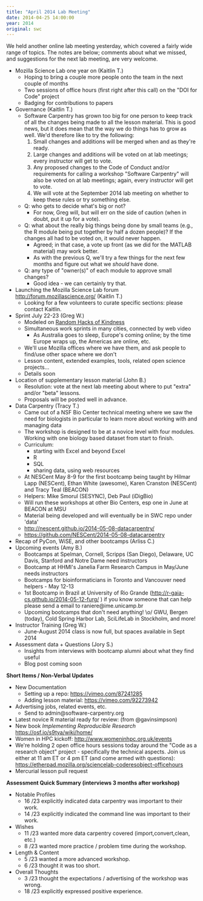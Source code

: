 ```yaml
---
title: "April 2014 Lab Meeting"
date: 2014-04-25 14:00:00
year: 2014
original: swc
---
```

<p>
  We held another online lab meeting yesterday,
  which covered a fairly wide range of topics.
  The notes are below;
  comments about what we missed,
  and suggestions for the next lab meeting,
  are very welcome.
</p>
<ul>
  <li>Mozilla Science Lab one year on (Kaitlin T.)
    <ul>
      <li>Hoping to bring a couple more people onto the team in the next couple of months</li>
      <li>Two sessions of office hours (first right after this call) on the "DOI for Code" project</li>
      <li>Badging for contributions to papers</li>
    </ul>
  </li>
  <li>Governance (Kaitlin T.)
    <ul>
      <li>Software Carpentry has grown too big for one person to keep track of all the changes being made to all the lesson material. This is good news, but it does mean that the way we do things has to grow as well. We'd therefore like to try the following:
	<ol>
	    <li>Small changes and additions will be merged when and as they're ready.</li>
	      <li>Large changes and additions will be voted on at lab meetings; every instructor will get to vote.</li>
	        <li>Any proposed changes to the Code of Conduct and/or requirements for calling a workshop "Software Carpentry" will also be voted on at lab meetings; again, every instructor will get to vote.</li>
		  <li>We will vote at the September 2014 lab meeting on whether to keep these rules or try something else.</li>
		  </ol>
      </li>
      <li>Q: who gets to decide what's big or not?
	<ul>
	    <li>For now, Greg will, but will err on the side of caution (when in doubt, put it up for a vote).</li>
	    </ul>
      </li>
      <li>Q: what about the really big things being done by small teams (e.g., the R module being put together by half a dozen people)?  If the changes all had to be voted on, it would never happen.
	<ul>
	    <li>Agreed; in that case, a vote up front (as we did for the MATLAB material) may work better.</li>
	      <li>As with the previous Q, we'll try a few things for the next few months and figure out what we <em>should</em> have done.</li>
	      </ul>
      </li>
      <li>Q: any type of "owner(s)" of each module to approve small changes?
	<ul>
	    <li>Good idea - we can certainly try that.</li>
	    </ul>
      </li>
    </ul>
  </li>
  <li>Launching the Mozilla Science Lab forum <a href="http://forum.mozillascience.org/">http://forum.mozillascience.org/</a> (Kaitlin T.)
    <ul>
      <li>Looking for a few volunteers to curate specific sections: please contact Kaitlin.</li>
    </ul>
  </li>
  <li>Sprint July 22-23 (Greg W.)
    <ul>
      <li>Modeled on <a href="http://rhok.org/">Random Hacks of Kindness</a></li>
      <li>Simultaneous work sprints in many cities, connected by web video
	<ul>
	    <li>As Australia goes to sleep, Europe's coming online; by the time Europe wraps up, the Americas are online, etc.</li>
	    </ul>
      </li>
      <li>We'll use Mozilla offices where we have them, and ask people to find/use other space where we don't</li>
      <li>Lesson content, extended examples, tools, related open science projects…</li>
      <li>Details soon</li>
    </ul>
  </li>
  <li>Location of supplementary lesson material (John B.)
    <ul>
      <li>Resolution: vote at the next lab meeting about where to put "extra" and/or "beta" lessons.</li>
      <li>Proposals will be posted well in advance.</li>
    </ul>
  </li>
  <li>Data Carpentry (Tracy T.)
    <ul>
      <li>Came out of a NSF Bio Center technical meeting where we saw the need for biologists in particular to learn more about working with and managing data</li>
      <li>The workshop is designed to be at a novice level with four modules. Working with one biology based dataset from start to finish.</li>
      <li>Curriculum:
	<ul>
	    <li>starting with Excel and beyond Excel</li>
	      <li>R</li>
	        <li>SQL</li>
		  <li>sharing data, using web resources</li>
		  </ul>
      </li>
      <li>At NESCent May 8-9 for the first bootcamp being taught by Hilmar Lapp (NESCent), Ethan White (awesome), Karen Cranston (NESCent) and Tracy Teal (BEACON)</li>
      <li>Helpers: Mike Smorul (SESYNC), Deb Paul (iDigBio)</li>
      <li>Will run these workshops at other Bio Centers, esp one in June at BEACON at MSU</li>
      <li>Material being developed and will eventually be in SWC repo under 'data'</li>
      <li><a href="http://nescent.github.io/2014-05-08-datacarpentry/">http://nescent.github.io/2014-05-08-datacarpentry/</a></li>
      <li><a href="https://github.com/NESCent/2014-05-08-datacarpentry">https://github.com/NESCent/2014-05-08-datacarpentry</a></li>
    </ul>
  </li>
  <li>Recap of PyCon, WiSE, and other bootcamps (Arliss C.)</li>
  <li>Upcoming events (Amy B.)
    <ul>
      <li>Bootcamps at Spelman, Cornell, Scripps (San Diego), Delaware, UC Davis, Stanford and Notre Dame need instructors</li>
      <li>Bootcamp at HHMI's Janelia Farm Research Campus in May/June needs instructors</li>
      <li>Bootcamps for bioinformaticians in Toronto and Vancouver need helpers - May 12-13</li>
      <li>1st Bootcamp in Brazil at University of Rio Grande (<a href="http://r-gaia-cs.github.io/2014-05-12-furg/">http://r-gaia-cs.github.io/2014-05-12-furg/</a> ) if you know someone that can help please send a email to raniere@ime.unicamp.br</li>
      <li>Upcoming bootcamps that don't need anything! \o/ GWU, Bergen (today), Cold Spring Harbor Lab, SciLifeLab in Stockholm, and more!</li>
</ul>
  </li>
  <li>Instructor Training (Greg W.)
    <ul>
      <li>June-August 2014 class is now full, but spaces available in Sept 2014</li>
    </ul>
  </li>
  <li>Assessment data + Questions (Jory S.)
    <ul>
      <li>Insights from interviews with bootcamp alumni about what they find useful</li>
      <li>Blog post coming soon</li>
    </ul>
  </li>
</ul>
<b>Short Items / Non-Verbal Updates</b>
<ul>
<li>New Documentation
<ul>
<li>Setting up a repo: <a href="https://vimeo.com/87241285">https://vimeo.com/87241285</a></li>
<li>Adding lesson material: <a href="https://vimeo.com/92273942">https://vimeo.com/92273942</a></li>
</ul>
</li>
<li>Advertising jobs, related events, etc.
<ul>
<li>Send to admin@software-carpentry.org</li>
</ul>
</li>
<li>Latest novice R material ready for review: (from @gavinsimpson)</li>
<li>New book <em>Implementing Reproducible Research</em> <a href="https://osf.io/s9tya/wiki/home/">https://osf.io/s9tya/wiki/home/</a></li>
<li>Women in HPC kickoff: <a href="http://www.womeninhpc.org.uk/events">http://www.womeninhpc.org.uk/events</a></li>
<li>We're holding 2 open office hours sessions today around the "Code as a research object" project - specifically the technical aspects. Join us either at 11 am ET or 4 pm ET (and come armed with questions): <a href="https://etherpad.mozilla.org/sciencelab-coderesobject-officehours">https://etherpad.mozilla.org/sciencelab-coderesobject-officehours</a></li>
<li>Mercurial lesson pull request</li>
</ul>
<p><b>Assessment Quick Summary (interviews 3 months after workshop)</b></p>
<ul>
  <li>Notable Profiles
    <ul>
      <li>16 /23 explicitly indicated data carpentry was important to their work.</li>
      <li>14 /23 explicitly indicated the command line was important to their work.</li>
    </ul>
  </li>
  <li>Wishes
    <ul>
      <li>11 /23 wanted more data carpentry covered (import,convert,clean, etc.)</li>
      <li>8 /23 wanted more practice / problem time during the workshop.</li>
    </ul>
  </li>
  <li>Length &amp; Content
    <ul>
      <li>5 /23 wanted a more advanced workshop.</li>
      <li>6 /23 thought it was too short.</li>
    </ul>
  </li>
  <li>Overall Thoughts
    <ul>
      <li>3 /23 thought the expectations / advertising of the workshop was wrong.</li>
      <li>18 /23 explicitly expressed positive experience.</li>
    </ul>
  </li>
</ul>
